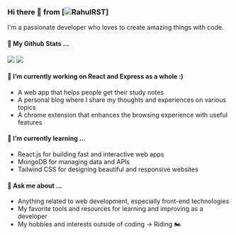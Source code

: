 ### Hi there 👋 from [![RahulRST](https://readme-typing-svg.demolab.com?font=Fira+Code&pause=1000&color=006AFF&width=435&lines=RahulRST)]

I'm a passionate developer who loves to create amazing things with code.

#### 🎫 My Github Stats ...

<img src="https://github-readme-stats.vercel.app/api?username=RahulRST&count_private=true&hide=contribs,prs,issues&show_icons=true&hide_border=true&theme=transparent" />
<img src="https://streak-stats.demolab.com/?user=RahulRST&theme=transparent&hide_border=true" />


#### 🔭 I’m currently working on React and Express as a whole :)

- A web app that helps people get their study notes 
- A personal blog where I share my thoughts and experiences on various topics
- A chrome extension that enhances the browsing experience with useful features

#### 🌱 I’m currently learning ...

- React.js for building fast and interactive web apps
- MongoDB for managing data and APIs
- Tailwind CSS for designing beautiful and responsive websites

#### 💬 Ask me about ...

- Anything related to web development, especially front-end technologies
- My favorite tools and resources for learning and improving as a developer
- My hobbies and interests outside of coding -> Riding 🏍️

<!--
#### 📫 How to reach me ...

- Email: [your-email@example.com](mailto:your-email@example.com)
- Twitter: [@your-twitter-handle](https://twitter.com/your-twitter-handle)
- LinkedIn: [your-linkedin-profile](https://www.linkedin.com/in/your-linkedin-profile/)

-->
